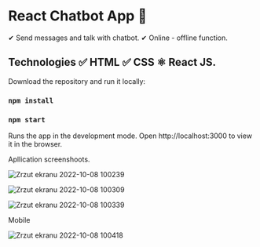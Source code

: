 # React Chatbot App 🤖

✔ Send messages and talk with chatbot.
✔ Online - offline function.

## Technologies ✅ HTML ✅ CSS ⚛ React JS. 

Download the repository and run it locally:

### `npm install`

### `npm start`

Runs the app in the development mode.
Open http://localhost:3000 to view it in the browser.


Apllication screenshoots.

![Zrzut ekranu 2022-10-08 100239](https://user-images.githubusercontent.com/92208474/194697408-a7a1401d-a2b0-4d7f-a7a7-6ad52bc7ff7d.jpg)

![Zrzut ekranu 2022-10-08 100309](https://user-images.githubusercontent.com/92208474/194697411-ee50066f-a3dd-4883-ba63-30b94d63b83d.jpg)

![Zrzut ekranu 2022-10-08 100339](https://user-images.githubusercontent.com/92208474/194697414-1e75c99f-1c91-4174-91f5-7855eb9ade7d.jpg)


Mobile

![Zrzut ekranu 2022-10-08 100418](https://user-images.githubusercontent.com/92208474/194697420-4324cade-b2b6-425f-ac9f-0a22d67649ab.jpg)
